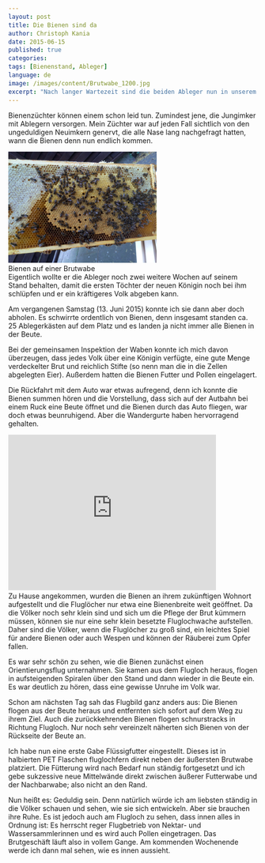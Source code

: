 ```yaml
---
layout: post
title: Die Bienen sind da
author: Christoph Kania
date: 2015-06-15
published: true
categories:
tags: [Bienenstand, Ableger]
language: de
image: /images/content/Brutwabe_1200.jpg
excerpt: "Nach langer Wartezeit sind die beiden Ableger nun in unserem Garten aufgestellt und wir beobachten zufrieden das muntere Treiben."
---
```


Bienenzüchter können einem schon leid tun. Zumindest jene, die Jungimker mit Ablegern versorgen. Mein Züchter war auf jeden Fall sichtlich von den ungeduldigen Neuimkern genervt, die alle Nase lang nachgefragt hatten, wann die Bienen denn nun endlich kommen.

<div class="imageleft" style="max-width:300px;"><img class="img-responsive img-rounded" src="/images/content/Brutwabe_600.jpg" alt="Brutwabe" />Bienen auf einer Brutwabe</div>Eigentlich wollte er die Ableger noch zwei weitere Wochen auf seinem Stand behalten, damit die ersten Töchter der neuen Königin noch bei ihm schlüpfen und er ein kräftigeres Volk abgeben kann. 

Am vergangenen Samstag (13. Juni 2015) konnte ich sie dann aber doch abholen. Es schwirrte ordentlich von Bienen, denn insgesamt standen ca. 25 Ablegerkästen auf dem Platz und es landen ja nicht immer alle Bienen in der Beute.

Bei der gemeinsamen Inspektion der Waben konnte ich mich davon überzeugen, dass jedes Volk über eine Königin verfügte, eine gute Menge verdeckelter Brut und reichlich Stifte (so nenn man die in die Zellen abgelegten Eier). Außerdem hatten die Bienen Futter und Pollen eingelagert.

Die Rückfahrt mit dem Auto war etwas aufregend, denn ich konnte die Bienen summen hören und die Vorstellung, dass sich auf der Autbahn bei einem Ruck eine Beute öffnet und die Bienen durch das Auto fliegen, war doch etwas beunruhigend. Aber die Wandergurte haben hervorragend gehalten.

<div class="imageright hideinprint" style="max-width:420px;"><iframe width="420" height="315" src="https://www.youtube.com/embed/ZBrCxvLD4oo" frameborder="0" allowfullscreen></iframe></div>Zu Hause angekommen, wurden die Bienen an ihrem zukünftigen Wohnort aufgestellt und die Fluglöcher nur etwa eine Bienenbreite weit geöffnet. Da die Völker noch sehr klein sind und sich um die Pflege der Brut kümmern müssen, können sie nur eine sehr klein besetzte Fluglochwache aufstellen. Daher sind die Völker, wenn die Fluglöcher zu groß sind, ein leichtes Spiel für andere Bienen oder auch Wespen und können der Räuberei zum Opfer fallen.

Es war sehr schön zu sehen, wie die Bienen zunächst einen Orientierungsflug unternahmen. Sie kamen aus dem Flugloch heraus, flogen in aufsteigenden Spiralen über den Stand und dann wieder in die Beute ein. Es war deutlich zu hören, dass eine gewisse Unruhe im Volk war.

Schon am nächsten Tag sah das Flugbild ganz anders aus: Die Bienen flogen aus der Beute heraus und entfernten sich sofort auf dem Weg zu ihrem Ziel. Auch die zurückkehrenden Bienen flogen schnurstracks in Richtung Flugloch. Nur noch sehr vereinzelt näherten sich Bienen von der Rückseite der Beute an.

Ich habe nun eine erste Gabe Flüssigfutter eingestellt. Dieses ist in halbierten PET Flaschen fluglochfern direkt neben der äußersten Brutwabe platziert. Die Fütterung wird nach Bedarf nun ständig fortgesetzt und ich gebe sukzessive neue Mittelwände direkt zwischen äußerer Futterwabe und der Nachbarwabe; also nicht an den Rand.

Nun heißt es: Geduldig sein. Denn natürlich würde ich am liebsten ständig in die Völker schauen und sehen, wie sie sich entwickeln. Aber sie brauchen ihre Ruhe. Es ist jedoch auch am Flugloch zu sehen, dass innen alles in Ordnung ist: Es herrscht reger Flugbetrieb von Nektar- und Wassersammlerinnen und es wird auch Pollen eingetragen. Das Brutgeschäft läuft also in vollem Gange. Am kommenden Wochenende werde ich dann mal sehen, wie es innen aussieht.
